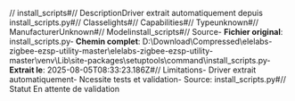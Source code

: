 // install_scripts#// DescriptionDriver extrait automatiquement depuis install_scripts.py#// Classelights#// Capabilities#// Typeunknown#// ManufacturerUnknown#// Modelinstall_scripts#// Source- **Fichier original**: install_scripts.py- **Chemin complet**: D:\Download\Compressed\elelabs-zigbee-ezsp-utility-master\elelabs-zigbee-ezsp-utility-master\venv\Lib\site-packages\setuptools\command\install_scripts.py- **Extrait le**: 2025-08-05T08:33:23.186Z#// Limitations- Driver extrait automatiquement- Ncessite tests et validation- Source: install_scripts.py#// Statut En attente de validation